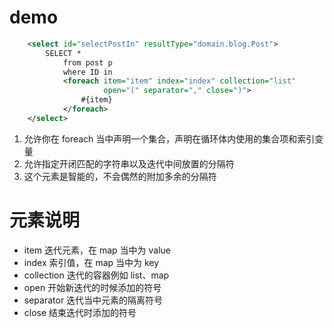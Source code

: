 # demo

```xml
    <select id="selectPostIn" resultType="domain.blog.Post">
        SELECT *
            from post p
            where ID in
            <foreach item="item" index="index" collection="list"
                     open="(" separator="," close=")">
                #{item}
            </foreach>
    </select>
```

1. 允许你在 foreach 当中声明一个集合，声明在循环体内使用的集合项和索引变量
2. 允许指定开闭匹配的字符串以及迭代中间放置的分隔符
3. 这个元素是智能的，不会偶然的附加多余的分隔符

# 元素说明

- item 迭代元素，在 map 当中为 value
- index 索引值，在 map 当中为 key
- collection 迭代的容器例如 list、map
- open 开始新迭代的时候添加的符号
- separator 迭代当中元素的隔离符号
- close 结束迭代时添加的符号
